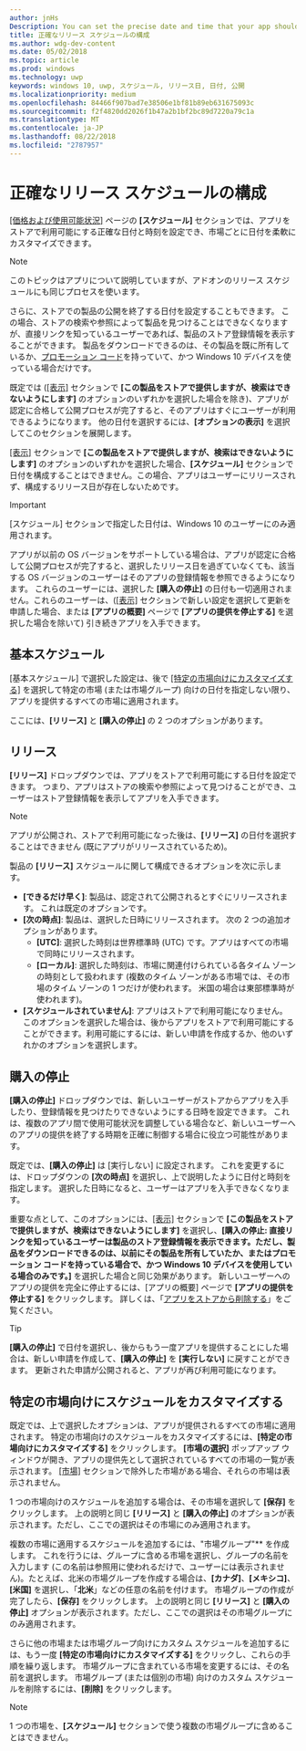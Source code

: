 ```yaml
---
author: jnHs
Description: You can set the precise date and time that your app should become available in the Store, giving you greater flexibility and the ability to customize dates for different markets.
title: 正確なリリース スケジュールの構成
ms.author: wdg-dev-content
ms.date: 05/02/2018
ms.topic: article
ms.prod: windows
ms.technology: uwp
keywords: windows 10, uwp, スケジュール, リリース日, 日付, 公開
ms.localizationpriority: medium
ms.openlocfilehash: 84466f907bad7e38506e1bf81b89eb631675093c
ms.sourcegitcommit: f2f4820dd2026f1b47a2b1bf2bc89d7220a79c1a
ms.translationtype: MT
ms.contentlocale: ja-JP
ms.lasthandoff: 08/22/2018
ms.locfileid: "2787957"
---
```

# <a name="configure-precise-release-scheduling"></a>正確なリリース スケジュールの構成

[[価格および使用可能状況]](set-app-pricing-and-availability.md) ページの **[スケジュール]** セクションでは、アプリをストアで利用可能にする正確な日付と時刻を設定でき、市場ごとに日付を柔軟にカスタマイズできます。

> [!NOTE]
> このトピックはアプリについて説明していますが、アドオンのリリース スケジュールにも同じプロセスを使います。

さらに、ストアでの製品の公開を終了する日付を設定することもできます。 この場合、ストアの検索や参照によって製品を見つけることはできなくなりますが、直接リンクを知っているユーザーであれば、製品のストア登録情報を表示することができます。 製品をダウンロードできるのは、その製品を既に所有しているか、[プロモーション コード](generate-promotional-codes.md)を持っていて、かつ Windows 10 デバイスを使っている場合だけです。

既定では ([[表示]](choose-visibility-options.md#discoverability) セクションで **[この製品をストアで提供しますが、検索はできないようにします]** のオプションのいずれかを選択した場合を除き)、アプリが認定に合格して公開プロセスが完了すると、そのアプリはすぐにユーザーが利用できるようになります。 他の日付を選択するには、**[オプションの表示]** を選択してこのセクションを展開します。

[[表示]](choose-visibility-options.md#discoverability) セクションで **[この製品をストアで提供しますが、検索はできないようにします]** のオプションのいずれかを選択した場合、**[スケジュール]** セクションで日付を構成することはできません。この場合、アプリはユーザーにリリースされず、構成するリリース日が存在しないためです。

> [!IMPORTANT]
> [スケジュール] セクションで指定した日付は、Windows 10 のユーザーにのみ適用されます。
>
>アプリが以前の OS バージョンをサポートしている場合は、アプリが認定に合格して公開プロセスが完了すると、選択したリリース日を過ぎていなくても、該当する OS バージョンのユーザーはそのアプリの登録情報を参照できるようになります。 これらのユーザーには、選択した **[購入の停止]** の日付も一切適用されません。これらのユーザーは、([[表示]](choose-visibility-options.md#discoverability) セクションで新しい設定を選択して更新を申請した場合、または **[アプリの概要]** ページで **[アプリの提供を停止する]** を選択した場合を除いて) 引き続きアプリを入手できます。


## <a name="base-schedule"></a>基本スケジュール

[基本スケジュール] で選択した設定は、後で [[特定の市場向けにカスタマイズする]](#customize-the-schedule-for-specific-markets) を選択して特定の市場 (または市場グループ) 向けの日付を指定しない限り、アプリを提供するすべての市場に適用されます。

ここには、**[リリース]** と **[購入の停止]** の 2 つのオプションがあります。 

## <a name="release"></a>リリース

**[リリース]** ドロップダウンでは、アプリをストアで利用可能にする日付を設定できます。 つまり、アプリはストアの検索や参照によって見つけることができ、ユーザーはストア登録情報を表示してアプリを入手できます。

>[!NOTE]
> アプリが公開され、ストアで利用可能になった後は、**[リリース]** の日付を選択することはできません (既にアプリがリリースされているため)。

製品の **[リリース]** スケジュールに関して構成できるオプションを次に示します。
- **[できるだけ早く]**: 製品は、認定されて公開されるとすぐにリリースされます。 これは既定のオプションです。
- **[次の時点]**: 製品は、選択した日時にリリースされます。 次の 2 つの追加オプションがあります。
   - **[UTC]**: 選択した時刻は世界標準時 (UTC) です。アプリはすべての市場で同時にリリースされます。
   - **[ローカル]**: 選択した時刻は、市場に関連付けられている各タイム ゾーンの時刻として扱われます  (複数のタイム ゾーンがある市場では、その市場のタイム ゾーンの 1 つだけが使われます。 米国の場合は東部標準時が使われます)。
- **[スケジュールされていません]**: アプリはストアで利用可能になりません。 このオプションを選択した場合は、後からアプリをストアで利用可能にすることができます。利用可能にするには、新しい申請を作成するか、他のいずれかのオプションを選択します。


## <a name="stop-acquisition"></a>購入の停止

**[購入の停止]** ドロップダウンでは、新しいユーザーがストアからアプリを入手したり、登録情報を見つけたりできないようにする日時を設定できます。 これは、複数のアプリ間で使用可能状況を調整している場合など、新しいユーザーへのアプリの提供を終了する時期を正確に制御する場合に役立つ可能性があります。

既定では、**[購入の停止]** は [実行しない] に設定されます。 これを変更するには、ドロップダウンの **[次の時点]** を選択し、上で説明したように日付と時刻を指定します。 選択した日時になると、ユーザーはアプリを入手できなくなります。

重要な点として、このオプションには、[[表示]](choose-visibility-options.md#discoverability) セクションで **[この製品をストアで提供しますが、検索はできないようにします]** を選択し、**[購入の停止: 直接リンクを知っているユーザーは製品のストア登録情報を表示できます。ただし、製品をダウンロードできるのは、以前にその製品を所有していたか、またはプロモーション コードを持っている場合で、かつ Windows 10 デバイスを使用している場合のみです。]** を選択した場合と同じ効果があります。 新しいユーザーへのアプリの提供を完全に停止するには、[アプリの概要] ページで **[アプリの提供を停止する]** をクリックします。 詳しくは、「[アプリをストアから削除する](guidance-for-app-package-management.md#removing-an-app-from-the-store)」をご覧ください。

> [!TIP]
> **[購入の停止]** で日付を選択し、後からもう一度アプリを提供することにした場合は、新しい申請を作成して、**[購入の停止]** を **[実行しない]** に戻すことができます。 更新された申請が公開されると、アプリが再び利用可能になります。

## <a name="customize-the-schedule-for-specific-markets"></a>特定の市場向けにスケジュールをカスタマイズする 

既定では、上で選択したオプションは、アプリが提供されるすべての市場に適用されます。 特定の市場向けのスケジュールをカスタマイズするには、**[特定の市場向けにカスタマイズする]** をクリックします。 **[市場の選択]** ポップアップ ウィンドウが開き、アプリの提供先として選択されているすべての市場の一覧が表示されます。 [[市場]](define-pricing-and-market-selection.md) セクションで除外した市場がある場合、それらの市場は表示されません。 

1 つの市場向けのスケジュールを追加する場合は、その市場を選択して **[保存]** をクリックします。 上の説明と同じ **[リリース]** と **[購入の停止]** のオプションが表示されます。ただし、ここでの選択はその市場にのみ適用されます。

複数の市場に適用するスケジュールを追加するには、"市場グループ"** を作成します。 これを行うには、グループに含める市場を選択し、グループの名前を入力します  (この名前は参照用に使われるだけで、ユーザーには表示されません)。たとえば、北米の市場グループを作成する場合は、**[カナダ]**、**[メキシコ]**、**[米国]** を選択し、「**北米**」などの任意の名前を付けます。 市場グループの作成が完了したら、**[保存]** をクリックします。 上の説明と同じ **[リリース]** と **[購入の停止]** オプションが表示されます。ただし、ここでの選択はその市場グループにのみ適用されます。

さらに他の市場または市場グループ向けにカスタム スケジュールを追加するには、もう一度 **[特定の市場向けにカスタマイズする]** をクリックし、これらの手順を繰り返します。 市場グループに含まれている市場を変更するには、その名前を選択します。 市場グループ (または個別の市場) 向けのカスタム スケジュールを削除するには、**[削除]** をクリックします。

> [!NOTE]
> 1 つの市場を、**[スケジュール]** セクションで使う複数の市場グループに含めることはできません。 










